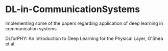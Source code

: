 # DL-in-CommunicationSystems
Implementing some of the papers regarding application of deep learning in communication systems.

DLforPHY: An Introduction to Deep Learning for the Physical Layer, O'Shea et al.

